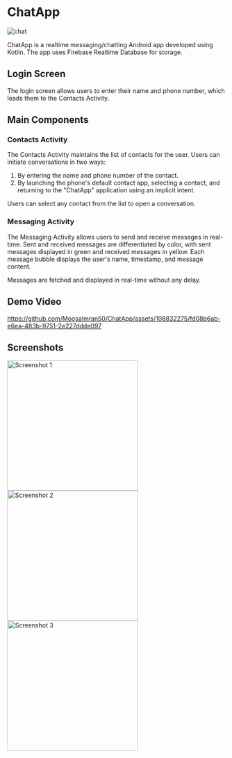 # ChatApp

![chat](https://github.com/MoosaImran50/ChatApp/assets/108832275/2fd9183d-7130-455e-82d1-af694ccb3f39)

ChatApp is a realtime messaging/chatting Android app developed using Kotlin. The app uses Firebase Realtime Database for storage.

## Login Screen

The login screen allows users to enter their name and phone number, which leads them to the Contacts Activity.

## Main Components

### Contacts Activity

The Contacts Activity maintains the list of contacts for the user. Users can initiate conversations in two ways:

1. By entering the name and phone number of the contact.
2. By launching the phone's default contact app, selecting a contact, and returning to the "ChatApp" application using an implicit intent.

Users can select any contact from the list to open a conversation.

### Messaging Activity

The Messaging Activity allows users to send and receive messages in real-time. Sent and received messages are differentiated by color, with sent messages displayed in green and received messages in yellow. Each message bubble displays the user's name, timestamp, and message content.

Messages are fetched and displayed in real-time without any delay.

## Demo Video

https://github.com/MoosaImran50/ChatApp/assets/108832275/fd08b6ab-e6ea-483b-9751-2e227ddde097

## Screenshots

<img src="https://github.com/MoosaImran50/ChatApp/assets/108832275/09f431fd-59a1-46a7-9293-b512a45b5bbc" alt="Screenshot 1" width="300">
<img src="https://github.com/MoosaImran50/ChatApp/assets/108832275/b2dae34f-4938-44c1-b996-000556fb9b33" alt="Screenshot 2" width="300">
<img src="https://github.com/MoosaImran50/ChatApp/assets/108832275/b17a0b6e-fa82-4463-bda5-8632b5c2648a" alt="Screenshot 3" width="300">

